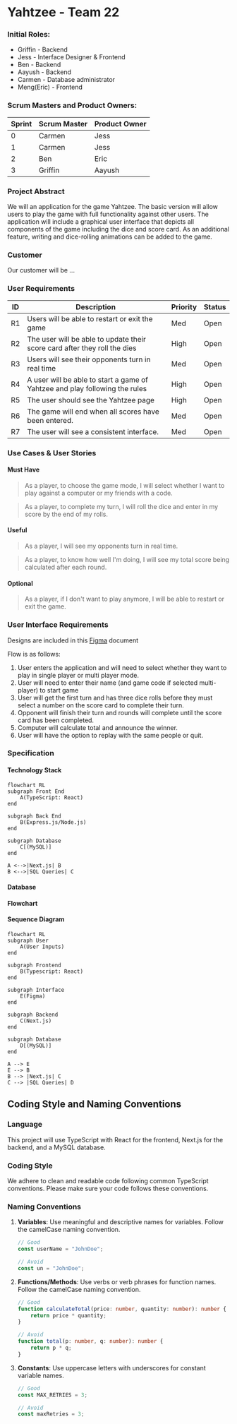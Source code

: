 # Yahtzee - Team 22


### Initial Roles: 

- Griffin - Backend
- Jess  - Interface Designer & Frontend
- Ben - Backend
- Aayush - Backend
- Carmen - Database administrator 
- Meng(Eric)  - Frontend

### Scrum Masters and Product Owners:

| Sprint   | Scrum Master  | Product Owner |
| ---------| ------------- | ------------- |
| 0  | Carmen | Jess  |
| 1  | Carmen | Jess  |
| 2  | Ben | Eric  |
| 3  | Griffin | Aayush  |

### Project Abstract

<!-- This is an example paragraph written in markdown. You can use *italics*, **bold**, and other formatting options. You can also <u>use inline html</u> to format your text. The example sections included in this document are not necessarily all the sections you will want, and it is possible that you won't use all the one's provided. It is your responsibility to create a document that adequately conveys all the information about your project specifications and requirements. -->

We will an application for the game Yahtzee. The basic version will allow users to play the game with full functionality against other users. The application will include a graphical user interface that depicts all components of the game including the dice and score card. As an additional feature, writing and dice-rolling animations can be added to the game.


### Customer

<!--A brief description of the customer for this software, both in general (the population who might eventually use such a system) and specifically for this document (the customer(s) who informed this document). Every project will have a customer from the CS506 instructional staff. Requirements should not be derived simply from discussion among team members. Ideally your customer should not only talk to you about requirements but also be excited later in the semester to use the system.-->

Our customer will be ...

### User Requirements

<!--This section lists the behavior that the users see. This information needs to be presented in a logical, organized fashion. It is most helpful if this section is organized in outline form: a bullet list of major topics (e.g., one for each kind of user, or each major piece of system functionality) each with some number of subtopics.-->

| ID   | Description                                                  | Priority | Status |
| ---- | ------------------------------------------------------------ | -------- | ------ |
| R1  | Users will be able to restart or exit the game | Med      | Open   |
| R2  | The user will be able to update their score card after they roll the dies | High     | Open   |
| R3  | Users will see their opponents turn in real time | Med     | Open   |
| R4  | A user will be able to start a game of Yahtzee and play following the rules | High      | Open   |
| R5  | The user should see the Yahtzee page | High     | Open   |
| R6  | The game will end when all scores have been entered. | Med     | Open   |
| R7  | The user will see a consistent interface. | Med     | Open   |


### Use Cases & User Stories

<!--Use cases and user stories that support the user requirements in the previous section. The use cases should be based off user stories. Every major scenario should be represented by a use case, and every use case should say something not already illustrated by the other use cases. Diagrams (such as sequence charts) are encouraged. Ask the customer what are the most important use cases to implement by the deadline. You can have a total ordering, or mark use cases with “must have,” “useful,” or “optional.” For each use case you may list one or more concrete acceptance tests (concrete scenarios that the customer will try to see if the use case is implemented).-->


#### Must Have
> As a player, to choose the game mode, I will select whether I want to play against a computer or my friends with a code.

> As a player, to complete my turn, I will roll the dice and enter in my score by the end of my rolls.

#### Useful
> As a player, I will see my opponents turn in real time.

> As a player, to know how well I'm doing, I will see my total score being calculated after each round.

#### Optional
> As a player, if I don't want to play anymore, I will be able to restart or exit the game.

### User Interface Requirements

<!--Describes any customer user interface requirements including graphical user interface requirements as well as data exchange format requirements. This also should include necessary reporting and other forms of human readable input and output. This should focus on how the feature or product and user interact to create the desired workflow. Describing your intended interface as “easy” or “intuitive” will get you nowhere unless it is accompanied by details.-->

<!--NOTE: Please include illustrations or screenshots of what your user interface would look like -- even if they’re rough -- and interleave it with your description.-->

Designs are included in this [Figma](https://www.figma.com/file/29ScxYvUkUIzsT6dDg4BiT/Yahtzee---CS-506?type=design&node-id=0%3A1&mode=design&t=0b9IeLJuQuYfnRvv-1) document

Flow is as follows:
1. User enters the application and will need to select whether they want to play in single player or multi player mode.
2. User will need to enter their name (and game code if selected multi-player) to start game
3. User will get the first turn and has three dice rolls before they must select a number on the score card to complete their turn.
4. Opponent will finish their turn and rounds will complete until the score card has been completed.
5. Computer will calculate total and announce the winner.
6. User will have the option to replay with the same people or quit.

<!-- ### Security Requirements -->

<!--Discuss what security requirements are necessary and why. Are there privacy or confidentiality issues? Is your system vulnerable to denial-of-service attacks?-->

<!-- ### System Requirements -->

<!--List here all of the external entities, other than users, on which your system will depend. For example, if your system inter-operates with sendmail, or if you will depend on Apache for the web server, or if you must target both Unix and Windows, list those requirements here. List also memory requirements, performance/speed requirements, data capacity requirements, if applicable.-->

<!-- | You    |    can    |    also |
| ------ | :-------: | ------: |
| change |    how    | columns |
| are    | justified |         | -->

### Specification

<!--A detailed specification of the system. UML, or other diagrams, such as finite automata, or other appropriate specification formalisms, are encouraged over natural language.-->

<!--Include sections, for example, illustrating the database architecture (with, for example, an ERD).-->

<!--Included below are some sample diagrams, including some example tech stack diagrams.-->

<!-- You can make headings at different levels by writing `# Heading` with the number of `#` corresponding to the heading level (e.g. `## h2`). -->

#### Technology Stack


```mermaid
flowchart RL
subgraph Front End
	A(TypeScript: React)
end
	
subgraph Back End
	B(Express.js/Node.js)
end
	
subgraph Database
	C[(MySQL)]
end

A <-->|Next.js| B
B <-->|SQL Queries| C
```


#### Database

<!-- ```mermaid
---
title: Sample Database ERD for an Order System
---
erDiagram
    Customer ||--o{ Order : "placed by"
    Order ||--o{ OrderItem : "contains"
    Product ||--o{ OrderItem : "included in"

    Customer {
        int customer_id PK
        string name
        string email
        string phone
    }

    Order {
        int order_id PK
        int customer_id FK
        string order_date
        string status
    }

    Product {
        int product_id PK
        string name
        string description
        decimal price
    }

    OrderItem {
        int order_item_id PK
        int order_id FK
        int product_id FK
        int quantity
    }
``` -->

<!-- #### Class Diagram -->

<!-- ```mermaid
---
title: Sample Class Diagram for Animal Program
---
classDiagram
    class Animal {
        - String name
        + Animal(String name)
        + void setName(String name)
        + String getName()
        + void makeSound()
    }
    class Dog {
        + Dog(String name)
        + void makeSound()
    }
    class Cat {
        + Cat(String name)
        + void makeSound()
    }
    class Bird {
        + Bird(String name)
        + void makeSound()
    }
    Animal <|-- Dog
    Animal <|-- Cat
    Animal <|-- Bird
``` -->

#### Flowchart


<!-- #### Behavior -->



#### Sequence Diagram

```mermaid
flowchart RL
subgraph User
	A(User Inputs)
end
	
subgraph Frontend
	B(Typescript: React)
end

subgraph Interface
    E(Figma)
end
	
subgraph Backend
	C(Next.js)
end

subgraph Database
	D[(MySQL)]
end

A --> E
E --> B
B --> |Next.js| C
C --> |SQL Queries| D
```


## Coding Style and Naming Conventions
<!--Here you can document your coding standards and conventions. This includes decisions about naming, style guides, etc.-->

### Language

This project will use TypeScript with React for the frontend, Next.js for the backend, and a MySQL database.

### Coding Style

We adhere to clean and readable code following common TypeScript conventions. Please make sure your code follows these conventions.

### Naming Conventions

1. **Variables**: Use meaningful and descriptive names for variables. Follow the camelCase naming convention.

    ```typescript
    // Good
    const userName = "JohnDoe";
    
    // Avoid
    const un = "JohnDoe";
    ```

2. **Functions/Methods**: Use verbs or verb phrases for function names. Follow the camelCase naming convention.

    ```typescript
    // Good
    function calculateTotal(price: number, quantity: number): number {
        return price * quantity;
    }
    
    // Avoid
    function total(p: number, q: number): number {
        return p * q;
    }
    ```

3. **Constants**: Use uppercase letters with underscores for constant variable names.

    ```typescript
    // Good
    const MAX_RETRIES = 3;
    
    // Avoid
    const maxRetries = 3;
    ```

